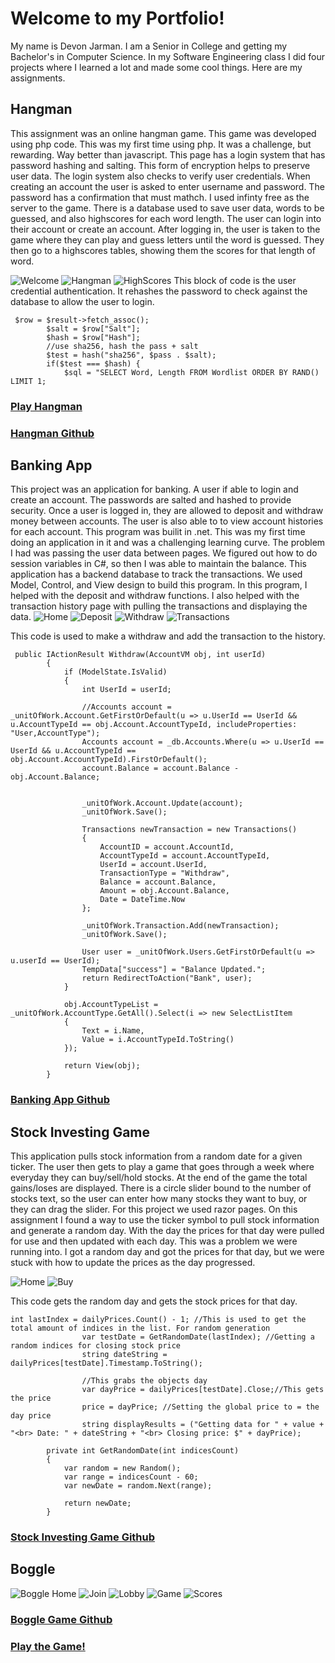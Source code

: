 # Welcome to my Portfolio!
My name is Devon Jarman. I am a Senior in College and getting my Bachelor's in Computer Science. In my Software Engineering class I did four projects where I learned a lot and made some cool things. Here are my assignments.
## Hangman
This assignment was an online hangman game. This game was developed using php code. This was my first time using php. It was a challenge, but rewarding. Way better than javascript. This page has a login system that has password hashing and salting. This form of encryption helps to preserve user data. The login system also checks to verify user credentials. When creating an account the user is asked to enter username and password. The password has a confirmation that must mathch. I used infinty free as the server to the game. There is a database used to save user data, words to be guessed, and also highscores for each word length. The user can login into their account or create an account. After logging in, the user is taken to the game where they can play and guess letters until the word is guessed. They then go to a highscores tables, showing them the scores for that length of word. 

![Welcome](Welcome.png)
![Hangman](Hangman.png)
![HighScores](HighScores.png)
This block of code is the user credential authentication. It rehashes the password to check against the database to allow the user to login.

```
 $row = $result->fetch_assoc();
		$salt = $row["Salt"];
        $hash = $row["Hash"];
        //use sha256, hash the pass + salt
        $test = hash("sha256", $pass . $salt);
        if($test === $hash) {
            $sql = "SELECT Word, Length FROM Wordlist ORDER BY RAND() LIMIT 1;
```
            

### [Play Hangman](https://thejarman.epizy.com/Welcome.php)

### [Hangman Github](https://github.com/thejarman1/Hangman)
## Banking App
This project was an application for banking. A user if able to login and create an account. The passwords are salted and hashed to provide security. Once a user is logged in, they are allowed to deposit and withdraw money between accounts. The user is also able to to view account histories for each account. This program was builit in .net. This was my first time doing an application in it and was a challenging learning curve. The problem I had was passing the user data between pages. We figured out how to do session variables in C#, so then I was able to maintain the balance. This application has a backend database to track the transactions. We used Model, Control, and View design to build this program. In this program, I helped with the deposit and withdraw functions. I also helped with the transaction history page with pulling the transactions and displaying the data.
![Home](Login.png)
![Deposit](Deposit.png)
![Withdraw](Withraw.png)
![Transactions](Transactions.png)

This code is used to make a withdraw and add the transaction to the history.
```
 public IActionResult Withdraw(AccountVM obj, int userId)
        {
            if (ModelState.IsValid)
            {
                int UserId = userId;

                //Accounts account = _unitOfWork.Account.GetFirstOrDefault(u => u.UserId == UserId && u.AccountTypeId == obj.Account.AccountTypeId, includeProperties: "User,AccountType");
                Accounts account = _db.Accounts.Where(u => u.UserId == UserId && u.AccountTypeId == obj.Account.AccountTypeId).FirstOrDefault();
                account.Balance = account.Balance - obj.Account.Balance;


                _unitOfWork.Account.Update(account);
                _unitOfWork.Save();

                Transactions newTransaction = new Transactions()
                {
                    AccountID = account.AccountId,
                    AccountTypeId = account.AccountTypeId,
                    UserId = account.UserId,
                    TransactionType = "Withdraw",
                    Balance = account.Balance,
                    Amount = obj.Account.Balance,
                    Date = DateTime.Now
                };

                _unitOfWork.Transaction.Add(newTransaction);
                _unitOfWork.Save();

                User user = _unitOfWork.Users.GetFirstOrDefault(u => u.userId == UserId);
                TempData["success"] = "Balance Updated.";
                return RedirectToAction("Bank", user);
            }

            obj.AccountTypeList = _unitOfWork.AccountType.GetAll().Select(i => new SelectListItem
            {
                Text = i.Name,
                Value = i.AccountTypeId.ToString()
            });

            return View(obj);
        }
```

### [Banking App Github](https://github.com/rflowers45/TigerBanking/tree/dale-almostcomplete)
## Stock Investing Game
This application pulls stock information from a random date for a given ticker. The user then gets to play a game that goes through a week where everyday they can buy/sell/hold stocks. At the end of the game the total gains/loses are displayed. There is a circle slider bound to the number of stocks text, so the user can enter how many stocks they want to buy, or they can drag the slider. For this project we used razor pages. On this assignment I found a way to use the ticker symbol to pull stock information and generate a random day. With the day the prices for that day were pulled for use and then updated with each day. This was a problem we were running into. I got a random day and got the prices for that day, but we were stuck with how to update the prices as the day progressed.

![Home](Home.png)
![Buy](buy.png)

This code gets the random day and gets the stock prices for that day. 
```
int lastIndex = dailyPrices.Count() - 1; //This is used to get the total amount of indices in the list. For random generation
                var testDate = GetRandomDate(lastIndex); //Getting a random indices for closing stock price
                string dateString = dailyPrices[testDate].Timestamp.ToString();
                
                //This grabs the objects day
                var dayPrice = dailyPrices[testDate].Close;//This gets the price
                price = dayPrice; //Setting the global price to = the day price
                string displayResults = ("Getting data for " + value + "<br> Date: " + dateString + "<br> Closing price: $" + dayPrice);
		
		private int GetRandomDate(int indicesCount)
        {
            var random = new Random();
            var range = indicesCount - 60;
            var newDate = random.Next(range);

            return newDate;
        }

```

### [Stock Investing Game Github](https://github.com/rflowers45/StockInvestingGame)

## Boggle
![Boggle Home](BoggleHome.png)
![Join](Join.png)
![Lobby](Lobby.png)
![Game](Game.png)
![Scores](Scores.png)

### [Boggle Game Github](https://github.com/timw5/Boggle)
### [Play the Game!](https://sliceofbread.azurewebsites.net/)
